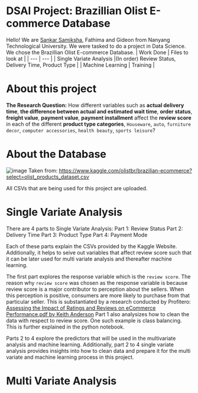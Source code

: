 # DSAI Project: Brazillian Olist E-commerce Database
Hello! We are [Sankar Samiksha](https://github.com/S-Samiksha), Fathima and Gideon from Nanyang Technological University. We were tasked to do a project in Data Science. We chose the Brazillian Olist E-commerce Database. 
| Work Done | Files to look at |
| --- | --- |
| Single Variate Analysis |(In order) Review Status, Delivery Time, Product Type |
| Machine Learning | Training |

# About this project
**The Research Question:** 
How different variables such as **actual delivery time**, **the difference between actual and estimated wait time**, **order status**, **freight value**, **payment value**, **payment installment** affect the **review score** in each of the different **product type categories**, `Houseware`, `auto`, `furniture decor`, `computer accessories`, `health beauty`, `sports leisure`? 


# About the Database
![image](https://user-images.githubusercontent.com/71448008/112981086-44770880-918d-11eb-91f0-996f72c4ddde.png)
Taken from: https://www.kaggle.com/olistbr/brazilian-ecommerce?select=olist_products_dataset.csv 

All CSVs that are being used for this project are uploaded. 

# Single Variate Analysis
There are 4 parts to Single Variate Analysis:
Part 1: Review Status 
Part 2: Delivery Time 
Part 3: Product Type 
Part 4: Payment Mode 

Each of these parts explain the CSVs provided by the Kaggle Website. Additionally, it helps to seive out variables that affect review score such that it can be later used for multi variate analysis and thereafter machine learning. 

The first part explores the response variable which is the `review score`. The reason why `review score` was chosen as the response variable is because review score is a major contributor to perception about the sellers. When this perception is positive, consumers are more likely to purchase from that particular seller. 
This is substantiated by a research conducted by Profitero: 
<br>
[Assessing the Impact of Ratings and Reviews on eCommerce Performance.pdf by Keith Anderson](http://insights.profitero.com/rs/476-BCC-343/images/Assessing%20the%20Impact%20of%20Ratings%20and%20Reviews%20on%20eCommerce%20Performance.pdf)
Part 1 also analysizes how to clean the data with respect to review score. One such example is class balancing. This is further explained in the python notebook. 


Parts 2 to 4 explore the predictors that will be used in the multivariate analysis and machine learning. Additionally, part 2 to 4 single variate analysis provides insights into how to clean data and prepare it for the multi variate and machine learning process in this project. 


# Multi Variate Analysis 
